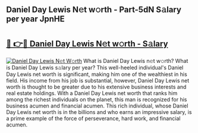 ## Daniel Day Lewis N𝚎t w𝚘rth - Part-5dN S𝚊lary per year JpnHE

# <h2><a href="http://gc1qnzz.nevu.top/?p=Daniel+Day+Lewis">🔗 👉🔴 Daniel Day Lewis N𝚎t w𝚘rth - S𝚊lary</a></h2>

[![Daniel Day Lewis N𝚎t W𝚘rth](https://i.imgur.com/Oavwk0R.jpeg)](http://gc1qnzz.nevu.top/?p=Daniel+Day+Lewis)
What is Daniel Day Lewis n𝚎t w𝚘rth? What is Daniel Day Lewis s𝚊lary per year?
This well-heeled individual's Daniel Day Lewis net worth is significant, making him one of the wealthiest in his field. His income from his job is substantial, however, Daniel Day Lewis net worth is thought to be greater due to his extensive business interests and real estate holdings. With a Daniel Day Lewis net worth that ranks him among the richest individuals on the planet, this man is recognized for his business acumen and financial acumen. This rich individual, whose Daniel Day Lewis net worth is in the billions and who earns an impressive salary, is a prime example of the force of perseverance, hard work, and financial acumen.
